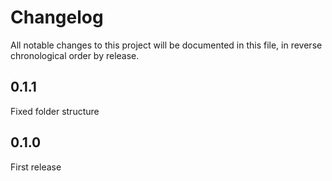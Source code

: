 # Changelog

All notable changes to this project will be documented in this file, in reverse chronological order by release.

## 0.1.1

Fixed folder structure

## 0.1.0

First release
